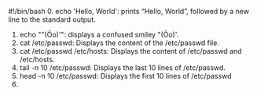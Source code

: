 #!/bin/bash
0. echo 'Hello, World': prints “Hello, World”, followed by a new line to the standard output. 
1. echo "\"(Ôo)'": displays a confused smiley "(Ôo)'.
2. cat /etc/passwd: Displays the content of the /etc/passwd file.
3. cat /etc/passwd /etc/hosts: Displays the content of /etc/passwd and /etc/hosts.
4. tail -n 10 /etc/passwd: Displays the last 10 lines of /etc/passwd.
5. head -n 10 /etc/passwd: Displays the first 10 lines of /etc/passwd
6.
